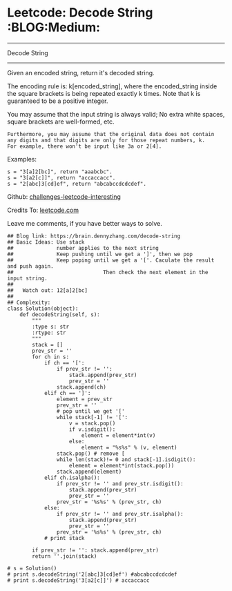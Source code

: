 # Leetcode: Decode String     :BLOG:Medium:


---

Decode String  

---

Given an encoded string, return it's decoded string.  

The encoding rule is: k[encoded\_string], where the encoded\_string inside the square brackets is being repeated exactly k times. Note that k is guaranteed to be a positive integer.  

You may assume that the input string is always valid; No extra white spaces, square brackets are well-formed, etc.  

    Furthermore, you may assume that the original data does not contain any digits and that digits are only for those repeat numbers, k. 
    For example, there won't be input like 3a or 2[4].

Examples:  

    s = "3[a]2[bc]", return "aaabcbc".
    s = "3[a2[c]]", return "accaccacc".
    s = "2[abc]3[cd]ef", return "abcabccdcdcdef".

Github: [challenges-leetcode-interesting](https://github.com/DennyZhang/challenges-leetcode-interesting/tree/master/decode-string)  

Credits To: [leetcode.com](https://leetcode.com/problems/decode-string/description/)  

Leave me comments, if you have better ways to solve.  

    ## Blog link: https://brain.dennyzhang.com/decode-string
    ## Basic Ideas: Use stack
    ##              number applies to the next string
    ##              Keep pushing until we get a ']', then we pop
    ##              Keep poping until we get a '['. Caculate the result and push again. 
    ##                             Then check the next element in the input string.
    ##
    ##   Watch out: 12[a]2[bc]
    ##
    ## Complexity:
    class Solution(object):
        def decodeString(self, s):
            """
            :type s: str
            :rtype: str
            """
            stack = []
            prev_str = ''
            for ch in s:
                if ch == '[':
                    if prev_str != '':
                        stack.append(prev_str)
                        prev_str = ''
                    stack.append(ch)
                elif ch == ']':
                    element = prev_str
                    prev_str = ''
                    # pop until we get '['
                    while stack[-1] != '[':
                        v = stack.pop()
                        if v.isdigit():
                            element = element*int(v)
                        else:
                            element = "%s%s" % (v, element)
                    stack.pop() # remove [
                    while len(stack)!= 0 and stack[-1].isdigit():
                        element = element*int(stack.pop())
                    stack.append(element)
                elif ch.isalpha():
                    if prev_str != '' and prev_str.isdigit():
                        stack.append(prev_str)
                        prev_str = ''
                    prev_str = '%s%s' % (prev_str, ch)
                else:
                    if prev_str != '' and prev_str.isalpha():
                        stack.append(prev_str)
                        prev_str = ''
                    prev_str = '%s%s' % (prev_str, ch)
                # print stack
    
            if prev_str != '': stack.append(prev_str)
            return ''.join(stack)
    
    # s = Solution()
    # print s.decodeString('2[abc]3[cd]ef') #abcabccdcdcdef
    # print s.decodeString('3[a2[c]]') # accaccacc